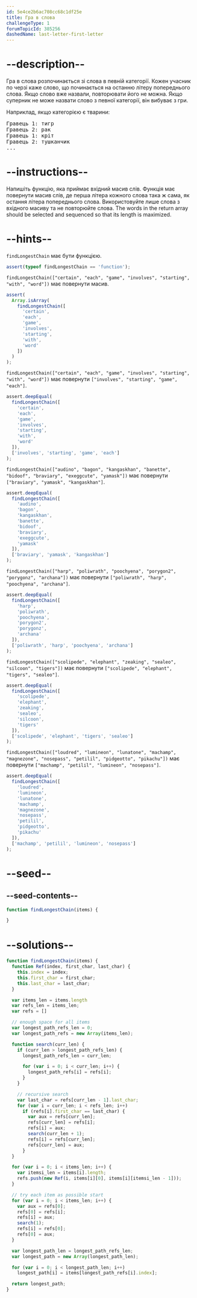 ```yaml
---
id: 5e4ce2b6ac708cc68c1df25e
title: Гра в слова
challengeType: 1
forumTopicId: 385256
dashedName: last-letter-first-letter
---
```


# --description--

Гра в слова розпочинається зі слова в певній категорії. Кожен учасник по черзі каже слово, що починається на останню літеру попереднього слова. Якщо слово вже назвали, повторювати його не можна. Якщо суперник не може назвати слово з певної категорії, він вибуває з гри.

Наприклад, якщо категорією є тварини:

<pre>Гравець 1: тигр
Гравець 2: рак
Гравець 1: кріт
Гравець 2: тушканчик
...
</pre>

# --instructions--

Напишіть функцію, яка приймає вхідний масив слів. Функція має повернути масив слів, де перша літера кожного слова така ж сама, як остання літера попереднього слова. Використовуйте лише слова з вхідного масиву та не повторюйте слова. The words in the return array should be selected and sequenced so that its length is maximized.

# --hints--

`findLongestChain` має бути функцією.

```js
assert(typeof findLongestChain == 'function');
```

`findLongestChain(["certain", "each", "game", "involves", "starting", "with", "word"])` має повернути масив.

```js
assert(
  Array.isArray(
    findLongestChain([
      'certain',
      'each',
      'game',
      'involves',
      'starting',
      'with',
      'word'
    ])
  )
);
```

`findLongestChain(["certain", "each", "game", "involves", "starting", "with", "word"])` має повернути `["involves", "starting", "game", "each"]`.

```js
assert.deepEqual(
  findLongestChain([
    'certain',
    'each',
    'game',
    'involves',
    'starting',
    'with',
    'word'
  ]),
  ['involves', 'starting', 'game', 'each']
);
```

`findLongestChain(["audino", "bagon", "kangaskhan", "banette", "bidoof", "braviary", "exeggcute", "yamask"])` має повернути `["braviary", "yamask", "kangaskhan"]`.

```js
assert.deepEqual(
  findLongestChain([
    'audino',
    'bagon',
    'kangaskhan',
    'banette',
    'bidoof',
    'braviary',
    'exeggcute',
    'yamask'
  ]),
  ['braviary', 'yamask', 'kangaskhan']
);
```

`findLongestChain(["harp", "poliwrath", "poochyena", "porygon2", "porygonz", "archana"])` має повернути `["poliwrath", "harp", "poochyena", "archana"]`.

```js
assert.deepEqual(
  findLongestChain([
    'harp',
    'poliwrath',
    'poochyena',
    'porygon2',
    'porygonz',
    'archana'
  ]),
  ['poliwrath', 'harp', 'poochyena', 'archana']
);
```

`findLongestChain(["scolipede", "elephant", "zeaking", "sealeo", "silcoon", "tigers"])` має повернути `["scolipede", "elephant", "tigers", "sealeo"]`.

```js
assert.deepEqual(
  findLongestChain([
    'scolipede',
    'elephant',
    'zeaking',
    'sealeo',
    'silcoon',
    'tigers'
  ]),
  ['scolipede', 'elephant', 'tigers', 'sealeo']
);
```

`findLongestChain(["loudred", "lumineon", "lunatone", "machamp", "magnezone", "nosepass", "petilil", "pidgeotto", "pikachu"])` має повернути `["machamp", "petilil", "lumineon", "nosepass"]`.

```js
assert.deepEqual(
  findLongestChain([
    'loudred',
    'lumineon',
    'lunatone',
    'machamp',
    'magnezone',
    'nosepass',
    'petilil',
    'pidgeotto',
    'pikachu'
  ]),
  ['machamp', 'petilil', 'lumineon', 'nosepass']
);
```

# --seed--

## --seed-contents--

```js
function findLongestChain(items) {

}
```

# --solutions--

```js
function findLongestChain(items) {
  function Ref(index, first_char, last_char) {
    this.index = index;
    this.first_char = first_char;
    this.last_char = last_char;
  }

  var items_len = items.length
  var refs_len = items_len;
  var refs = []

  // enough space for all items
  var longest_path_refs_len = 0;
  var longest_path_refs = new Array(items_len);

  function search(curr_len) {
    if (curr_len > longest_path_refs_len) {
      longest_path_refs_len = curr_len;

      for (var i = 0; i < curr_len; i++) {
        longest_path_refs[i] = refs[i];
      }
    }

    // recursive search
    var last_char = refs[curr_len - 1].last_char;
    for (var i = curr_len; i < refs_len; i++)
      if (refs[i].first_char == last_char) {
        var aux = refs[curr_len];
        refs[curr_len] = refs[i];
        refs[i] = aux;
        search(curr_len + 1);
        refs[i] = refs[curr_len];
        refs[curr_len] = aux;
      }
  }

  for (var i = 0; i < items_len; i++) {
    var itemsi_len = items[i].length;
    refs.push(new Ref(i, items[i][0], items[i][itemsi_len - 1]));
  }

  // try each item as possible start
  for (var i = 0; i < items_len; i++) {
    var aux = refs[0];
    refs[0] = refs[i];
    refs[i] = aux;
    search(1);
    refs[i] = refs[0];
    refs[0] = aux;
  }

  var longest_path_len = longest_path_refs_len;
  var longest_path = new Array(longest_path_len);

  for (var i = 0; i < longest_path_len; i++)
    longest_path[i] = items[longest_path_refs[i].index];

  return longest_path;
}
```
